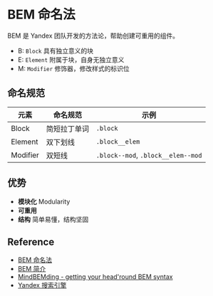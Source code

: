 # BEM 命名法

BEM 是 Yandex 团队开发的方法论，帮助创建可重用的组件。

- B: `Block` 具有独立意义的块
- E: `Element` 附属于块，自身无独立意义
- M: `Modifier` 修饰器，修改样式的标识位

## 命名规范

元素 | 命名规范 | 示例
--- | ------- | ---
Block | 简短拉丁单词 | `.block`
Element | 双下划线 | `.block__elem`
Modifier | 双短线 | `.block--mod`, `.block__elem--mod`

## 优势

- **模块化** Modularity
- **可重用**
- **结构** 简单易懂，结构坚固

## Reference
- [BEM 命名法](http://getbem.com/naming/)
- [BEM 简介](http://getbem.com/introduction/)
- [MindBEMding - getting your head'round BEM syntax](https://csswizardry.com/2013/01/mindbemding-getting-your-head-round-bem-syntax/)
- [Yandex 搜索引擎](https://www.yandex.com/)
